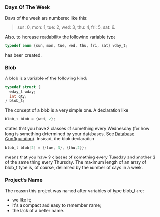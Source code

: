 ### Days Of The Week

Days of the week are numbered like this:

> sun: 0, mon: 1, tue: 2, wed: 3, thu: 4, fri: 5, sat: 6.

Also, to increase readability the following variable type

```C
typedef enum {sun, mon, tue, wed, thu, fri, sat} wday_t;
```

has been created.

### Blob

A blob is a variable of the following kind:

```C
typedef struct {
  wday_t wday;
  int qty;
} blob_t;
```

The concept of a blob is a very simple one. A declaration like

```C
blob_t blob = {wed, 2};
```

states that you have 2 classes of something every Wednesday (for how long is
something determined by your databases. See [Database Configuration][1]).
Instead, the blob declaration

```C
blob_t blob[2] = {{tue, 3}, {thu,2}};
```

means that you have 3 classes of something every Tuesday and another 2 of the
same thing every Thursday. The maximum length of an array of blob_t type is, of
course, delimited by the number of days in a week.

### Project's Name

The reason this project was named after variables of type blob_t are:

- we like it;
- it's a compact and easy to remember name;
- the lack of a better name.

[1]: database.md
